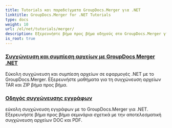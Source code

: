 ```yaml
---
title: Tutorials και παραδείγματα GroupDocs.Merger για .NET
linktitle: GroupDocs.Merger for .NET Tutorials
type: docs
weight: 10
url: /el/net/tutorials/merger/
description: Εξερευνήστε βήμα προς βήμα οδηγούς στο GroupDocs.Merger για .NET για συγχώνευση, διαχωρισμό, αναδιάταξη και διαχείριση εγγράφων χωρίς κόπο. Κύριος χειρισμός εγγράφων με λεπτομερή παραδείγματα και καθοδήγηση από ειδικούς.
is_root: true
---
```


### [Συγχώνευση και συμπίεση αρχείων με GroupDocs Merger .NET](./merge-and-compress-files/)
Εύκολη συγχώνευση και συμπίεση αρχείων σε εφαρμογές .NET με το GroupDocs.Merger. Εξερευνήστε μαθήματα για τη συγχώνευση αρχείων TAR και ZIP βήμα προς βήμα.
### [Οδηγός συγχώνευσης εγγράφων](./guide-to-document-merging/)
εύκολη συγχώνευση εγγράφων με το GroupDocs.Merger για .NET. Εξερευνήστε βήμα προς βήμα σεμινάρια σχετικά με την αποτελεσματική συγχώνευση αρχείων DOC και PDF.